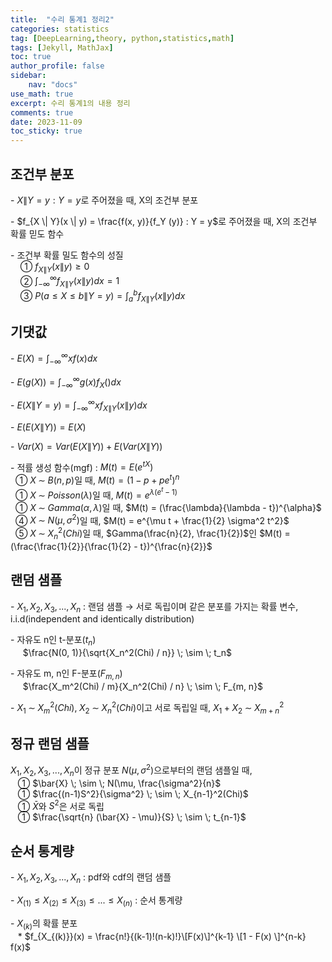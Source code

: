 ```yaml
---
title:  "수리 통계1 정리2"
categories: statistics
tag: [DeepLearning,theory, python,statistics,math]
tags: [Jekyll, MathJax]
toc: true
author_profile: false
sidebar:
    nav: "docs"
use_math: true
excerpt: 수리 통계1의 내용 정리
comments: true
date: 2023-11-09
toc_sticky: true
---
```


## 조건부 분포

\- $X \| Y = y: Y = y$로 주어졌을 때, X의 조건부 분포

\- $f_{X \| Y}(x \| y) = \frac{f(x, y)}{f_Y (y)} : Y = y$로 주어졌을 때, X의 조건부 확률 믿도 함수   

\- 조건부 확률 밀도 함수의 성질   
&nbsp;&nbsp;&nbsp;&nbsp;① $f_{X \| Y} (x \| y) \ge 0$    
&nbsp;&nbsp;&nbsp;&nbsp;② $\int_{- \infty}^{\infty} f_{X \| Y} (x \| y) dx = 1$   
&nbsp;&nbsp;&nbsp;&nbsp;③ $P(a \le X \le b \| Y = y) = \int_{a}^{b} f_{X \| Y} (x \| y) dx$

## 기댓값

\- $E(X) = \int_{- \infty}^{\infty} x f(x) dx$

\- $E(g(X)) = \int_{- \infty}^{\infty} g(x) f_X() dx$

\- $E(X \| Y = y) = \int_{- \infty}^{\infty} x f_{X \| Y}(x \| y) dx$

\- $E(E(X \| Y)) = E(X)$

\- $Var(X) = Var(E(X \| Y)) + E(Var(X \| Y))$

\- 적률 생성 함수(mgf) : $M(t) = E(e^{tX})$   
&nbsp;&nbsp;① $X \; \sim \; B(n,p)$일 때, $M(t) = (1 - p + pe^t)^n$   
&nbsp;&nbsp;① $X \; \sim \; Poisson(\lambda)$일 때, $M(t) = e^{\lambda(e^t - 1)}$   
&nbsp;&nbsp;① $X \; \sim \; Gamma(\alpha, \lambda)$일 때, $M(t) = (\frac{\lambda}{\lambda - t})^{\alpha}$   
&nbsp;&nbsp;④ $X \; \sim \; N(\mu,\sigma^2)$일 때, $M(t) = e^{\mu t + \frac{1}{2} \sigma^2 t^2}$   
&nbsp;&nbsp;⑤ $X \; \sim \; X_n^2(Chi)$일 때, $Gamma(\frac{n}{2}, \frac{1}{2})$인 $M(t) = (\frac{\frac{1}{2}}{\frac{1}{2} - t})^{\frac{n}{2}}$   

## 랜덤 샘플
\- $X_1, X_2, X_3, ..., X_n$ : 랜덤 샘플 &rarr; 서로 독립이며 같은 분포를 가지는 확률 변수, i.i.d(independent and identically distribution)   

\- 자유도 n인 t-분포($t_n$)   
&nbsp;&nbsp;&nbsp;&nbsp; $\frac{N(0, 1)}{\sqrt{X_n^2(Chi) / n}} \; \sim \; t_n$   

\- 자유도 m, n인 F-분포($F_{m, n}$)   
&nbsp;&nbsp;&nbsp;&nbsp; $\frac{X_m^2(Chi) / m}{X_n^2(Chi) / n} \; \sim \; F_{m, n}$   

\- $X_1 \; \sim \; X_m^2(Chi), \; X_2 \; \sim \; X_n^2(Chi)$이고 서로 독립일 때, $X_1 + X_2 \; \sim \; X_{m+n}^2$   

## 정규 랜덤 샘플

$X_1, X_2, X_3, ..., X_n$이 정규 분포 $N(\mu, \sigma^2)$으로부터의 랜덤 샘플일 때,   
&nbsp;&nbsp; ① $\bar{X} \; \sim \; N(\mu, \frac{\sigma^2}{n}$   
&nbsp;&nbsp; ① $\frac{(n-1)S^2}{\sigma^2} \; \sim \; X_{n-1}^2(Chi)$   
&nbsp;&nbsp; ① $\bar{X}$와 $S^2$은 서로 독립     
&nbsp;&nbsp; ① $\frac{\sqrt{n} (\bar{X} - \mu)}{S} \; \sim \; t_{n-1}$   

## 순서 통계량
\- $X_1, X_2, X_3, ..., X_n$ : pdf와 cdf의 랜덤 샘플   

\- $X_{(1)} \le X_{(2)} \le X_{(3)} \le ... \le X_{(n)}$ : 순서 통계량   

\- $X_{(k)}$의 확률 분포   
&nbsp;&nbsp; \* $f_{X_{(k)}}(x) = \frac{n!}{(k-1)!(n-k)!}\[F(x)\]^{k-1} \[1 - F(x) \]^{n-k} f(x)$